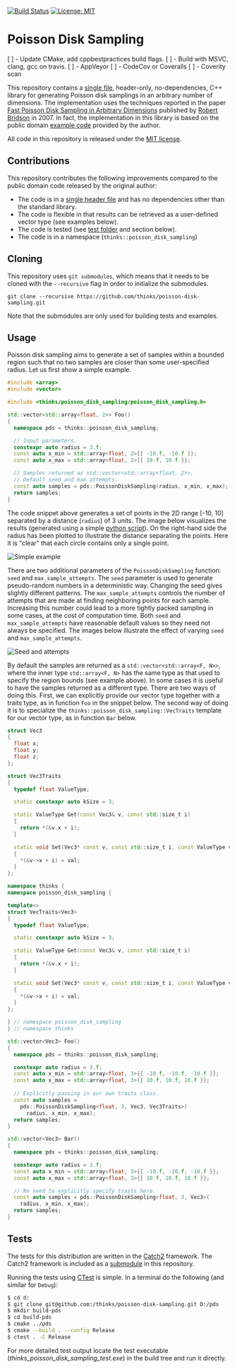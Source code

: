 [![Build Status](https://travis-ci.org/thinks/poisson-disk-sampling.svg?branch=master)](https://travis-ci.org/thinks/poisson-disk-sampling) 
[![License: MIT](https://img.shields.io/badge/License-MIT-yellow.svg)](https://opensource.org/licenses/MIT)

# Poisson Disk Sampling

[ ] - Update CMake, add cppbestpractices build flags.
[ ] - Build with MSVC, clang, gcc on travis.
[ ] - AppVeyor
[ ] - CodeCov or Coveralls
[ ] - Coverity scan

This repository contains a [single file](https://github.com/thinks/poisson-disk-sampling/blob/master/include/thinks/poisson_disk_sampling/poisson_disk_sampling.h), header-only, no-dependencies, C++ library for generating Poisson disk samplings in an arbitrary number of dimensions. The implementation uses the techniques reported in the paper [Fast Poisson Disk Sampling in Arbitrary Dimensions](http://www.cs.ubc.ca/~rbridson/docs/bridson-siggraph07-poissondisk.pdf) published by [Robert Bridson](http://www.cs.ubc.ca/~rbridson/) in 2007. In fact, the implementation in this library is based on the public domain [example code](http://www.cs.ubc.ca/~rbridson/download/curlnoise.tar.gz) provided by the author.  

All code in this repository is released under the [MIT license](https://en.wikipedia.org/wiki/MIT_License).


## Contributions

This repository contributes the following improvements compared to the public domain code released by the original author:
* The code is in a [single header file](https://github.com/thinks/poisson-disk-sampling/blob/master/include/thinks/poisson_disk_sampling/poisson_disk_sampling.h) and has no dependencies other than the standard library.
* The code is flexible in that results can be retrieved as a user-defined vector type (see examples below).
* The code is tested (see [test folder](https://github.com/thinks/poisson-disk-sampling/blob/master/test/) and section below).
* The code is in a namespace (```thinks::poisson_disk_sampling```)

## Cloning

This repository uses `git submodules`, which means that it needs to be cloned with the `--recursive` flag in order to initialize the submodules.

```
git clone --recursive https://github.com/thinks/poisson-disk-sampling.git
```

Note that the submodules are only used for building tests and examples.

## Usage

Poisson disk sampling aims to generate a set of samples within a bounded region such that no two samples are closer than some user-specified radius. Let us first show a simple example.
```C++
#include <array>
#include <vector>

#include <thinks/poisson_disk_sampling/poisson_disk_sampling.h>

std::vector<std::array<float, 2>> Foo()
{
  namespace pds = thinks::poisson_disk_sampling;

  // Input parameters.
  constexpr auto radius = 3.f;
  const auto x_min = std::array<float, 2>{{ -10.f, -10.f }};
  const auto x_max = std::array<float, 2>{{ 10.f, 10.f }};

  // Samples returned as std::vector<std::array<float, 2>>.
  // Default seed and max attempts.
  const auto samples = pds::PoissonDiskSampling(radius, x_min, x_max);
  return samples;
}
```
The code snippet above generates a set of points in the 2D range [-10, 10] separated by a distance (`radius`) of 3 units. The image below visualizes the results (generated using a simple [python script](https://github.com/thinks/poisson-disk-sampling/blob/master/examples/python/poisson_plot.py)). On the right-hand side the radius has been plotted to illustrate the distance separating the points. Here it is "clear" that each circle contains only a single point.

![Simple example](https://github.com/thinks/poisson-disk-sampling/blob/master/examples/images/simple_example.png "Simple example")

There are two additional parameters of the `PoissonDiskSampling` function: `seed` and `max_sample_attempts`. The `seed` parameter is used to generate pseudo-random numbers in a deterministic way. Changing the seed gives slightly different patterns. The `max_sample_attempts` controls the number of attempts that are made at finding neighboring points for each sample. Increasing this number could lead to a more tightly packed sampling in some cases, at the cost of computation time. Both `seed` and `max_sample_attempts` have reasonable default values so they need not always be specified. The images below illustrate the effect of varying `seed` and `max_sample_attempts`. 

![Seed and attempts](https://github.com/thinks/poisson-disk-sampling/blob/master/examples/images/seed_and_attempts.png "Seed and attempts")

By default the samples are returned as a `std::vector<std::array<F, N>>`, where the inner type `std::array<F, N>` has the same type as that used to specify the region bounds (see example above). In some cases it is useful to have the samples returned as a different type. There are two ways of doing this. First, we can explicitly provide our vector type together with a traits type, as in function `Foo` in the snippet below. The second way of doing it is to specialize the `thinks::poisson_disk_sampling::VecTraits` template for our vector type, as in function `Bar` below.
```C++
struct Vec3
{
  float x;
  float y;
  float z;
};

struct Vec3Traits
{
  typedef float ValueType;

  static constexpr auto kSize = 3;

  static ValueType Get(const Vec3& v, const std::size_t i)
  {
    return *(&v.x + i);
  }

  static void Set(Vec3* const v, const std::size_t i, const ValueType val)
  {
    *(&v->x + i) = val;
  }
};

namespace thinks {
namespace poisson_disk_sampling {

template<>
struct VecTraits<Vec3>
{
  typedef float ValueType;

  static constexpr auto kSize = 3;

  static ValueType Get(const Vec3& v, const std::size_t i)
  {
    return *(&v.x + i);
  }

  static void Set(Vec3* const v, const std::size_t i, const ValueType val)
  {
    *(&v->x + i) = val;
  }
};

} // namespace poisson_disk_sampling
} // namespace thinks

std::vector<Vec3> Foo()
{
  namespace pds = thinks::poisson_disk_sampling;

  constexpr auto radius = 3.f;
  const auto x_min = std::array<float, 3>{{ -10.f, -10.f, -10.f }};
  const auto x_max = std::array<float, 3>{{ 10.f, 10.f, 10.f }};
  
  // Explicitly passing in our own traits class.
  const auto samples = 
    pds::PoissonDiskSampling<float, 3, Vec3, Vec3Traits>(
      radius, x_min, x_max);
  return samples;
}

std::vector<Vec3> Bar()
{
  namespace pds = thinks::poisson_disk_sampling;

  constexpr auto radius = 3.f;
  const auto x_min = std::array<float, 3>{{ -10.f, -10.f, -10.f }};
  const auto x_max = std::array<float, 3>{{ 10.f, 10.f, 10.f }};

  // No need to explicitly specify traits here.
  const auto samples = pds::PoissonDiskSampling<float, 3, Vec3>(
    radius, x_min, x_max);
  return samples;
}
```

## Tests

The tests for this distribution are written in the [Catch2](https://github.com/catchorg/Catch2) framework. The Catch2 framework is included as a [submodule](https://github.com/thinks/poisson-disk-sampling/blob/master/test/external/) in this repository. 

Running the tests using [CTest](https://cmake.org/home/) is simple. In a terminal do the following (and similar for `Debug`):
```bash
$ cd d:
$ git clone git@github.com:/thinks/poisson-disk-sampling.git D:/pds
$ mkdir build-pds
$ cd build-pds
$ cmake ../pds
$ cmake --build . --config Release
$ ctest . -C Release
```
For more detailed test output locate the test executable (_thinks_poisson_disk_sampling_test.exe_) in the build tree and run it directly.
